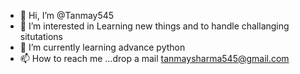 - 👋 Hi, I’m @Tanmay545
- 👀 I’m interested in Learning new things and to handle challanging situtations
- 🌱 I’m currently learning advance python
- 📫 How to reach me ...drop a mail tanmaysharma545@gmail.com

<!---
Tanmay545/Tanmay545 is a ✨ special ✨ repository because its `README.md` (this file) appears on your GitHub profile.
You can click the Preview link to take a look at your changes.
--->
